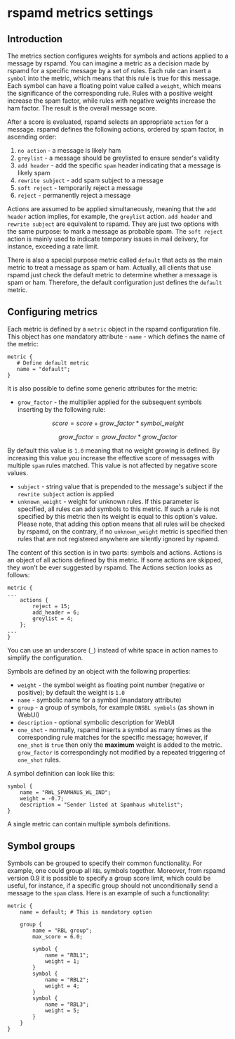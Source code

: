 # rspamd metrics settings

## Introduction

The metrics section configures weights for symbols and actions applied to a message by rspamd. You can imagine a metric as a decision made by rspamd for a specific message by a set of rules. Each rule can insert a `symbol` into the metric, which means that this rule is true for this message. Each symbol can have a floating point value called a `weight`, which means the significance of the corresponding rule. Rules with a positive weight increase the spam factor, while rules with negative weights increase the ham factor. The result is the overall message score.

After a score is evaluated, rspamd selects an appropriate `action` for a message. rspamd defines the following actions, ordered by spam factor, in ascending order:

1. `no action` - a message is likely ham
2. `greylist` - a message should be greylisted to ensure sender's validity
3. `add header` - add the specific `spam` header indicating that a message is likely spam
4. `rewrite subject` - add spam subject to a message
5. `soft reject` - temporarily reject a message
6. `reject` - permanently reject a message

Actions are assumed to be applied simultaneously, meaning that the `add header` action implies, for example, the `greylist` action. `add header` and `rewrite subject` are equivalent to rspamd. They are just two options with the same purpose: to mark a message as probable spam. The `soft reject` action is mainly used to indicate temporary issues in mail delivery, for instance, exceeding a rate limit.

There is also a special purpose metric called `default` that acts as the main metric to treat a message as spam or ham. Actually, all clients that use rspamd just check the default metric to determine whether a message is spam or ham. Therefore, the default configuration just defines the `default` metric.

## Configuring metrics
Each metric is defined by a `metric` object in the rspamd configuration file. This object has one mandatory attribute - `name` - which defines the name of the metric:

~~~ucl
metric {
   # Define default metric
   name = "default";
}
~~~
It is also possible to define some generic attributes for the metric:

* `grow_factor` - the multiplier applied for the subsequent symbols inserting by the following rule:

$$
score = score + grow\_factor * symbol\_weight
$$

$$
	grow\_factor = grow\_factor * grow\_factor
$$

By default this value is `1.0` meaning that no weight growing is defined. By increasing this value you increase the effective score of messages with multiple `spam` rules matched. This value is not affected by negative score values.

* `subject` - string value that is prepended to the message's subject if the `rewrite subject` action is applied
* `unknown_weight` - weight for unknown rules. If this parameter is specified, all rules can add symbols to this metric. If such a rule is not specified by this metric then its weight is equal to this option's value. Please note, that adding this option means that all rules will be checked by rspamd, on the contrary, if no `unknown_weight` metric is specified then rules that are not registered anywhere are silently ignored by rspamd.

The content of this section is in two parts: symbols and actions. Actions is an object of all actions defined by this metric. If some actions are skipped, they won't be ever suggested by rspamd. The Actions section looks as follows:

~~~ucl
metric {
...
	actions {
		reject = 15;
		add_header = 6;
		greylist = 4;
	};
...
}
~~~

You can use an underscore (`_`) instead of white space in action names to simplify the configuration.

Symbols are defined by an object with the following properties:

* `weight` - the symbol weight as floating point number (negative or positive); by default the weight is `1.0`
* `name` - symbolic name for a symbol (mandatory attribute)
* `group` - a group of symbols, for example `DNSBL symbols` (as shown in WebUI)
* `description` - optional symbolic description for WebUI
* `one_shot` - normally, rspamd inserts a symbol as many times as the corresponding rule matches for the specific message; however, if `one_shot` is `true` then only the **maximum** weight is added to the metric. `grow_factor` is correspondingly not modified by a repeated triggering of `one_shot` rules.

A symbol definition can look like this:

~~~ucl
symbol {
    name = "RWL_SPAMHAUS_WL_IND";
    weight = -0.7;
    description = "Sender listed at Spamhaus whitelist";
}
~~~

A single metric can contain multiple symbols definitions.


## Symbol groups

Symbols can be grouped to specify their common functionality. For example, one could group all `RBL` symbols together. Moreover, from rspamd version 0.9 it is possible to specify a group score limit, which could be useful, for instance, if a specific group should not unconditionally send a message to the `spam` class. Here is an example of such a functionality:

~~~ucl
metric {
	name = default; # This is mandatory option
	
	group {
		name = "RBL group";
		max_score = 6.0;
		
		symbol {
			name = "RBL1";
			weight = 1;
		}
		symbol {
			name = "RBL2";
			weight = 4;
		}
		symbol {
			name = "RBL3";
			weight = 5;
		}
	}
}
~~~
